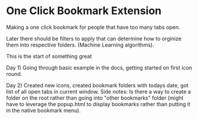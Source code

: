 # One Click Bookmark Extension

Making a one click bookmark for people that have too many tabs open.

Later there should be filters to apply that can determine how to orginize them into respective folders. (Machine Learning algorithms).

This is the start of something great

Day 1) Going through basic example in the docs, getting started on first icon round.

Day 2) Created new icons, created bookmark folders with todays date, got list of all open tabs in current window.
Side notes: Is there a way to create a folder on the root rather than going into "other bookmarks" folder
(might have to leverage the popup.html to display bookmarks rather than putting it in the native bookmark menu).